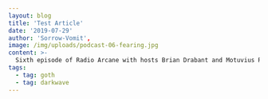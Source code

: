 ```yaml
---
layout: blog
title: 'Test Article'
date: '2019-07-29'
author: 'Sorrow-Vomit',
image: /img/uploads/podcast-06-fearing.jpg
content: >-
  Sixth episode of Radio Arcane with hosts Brian Drabant and Motuvius Rex : Featuring interview and live performance of the band Fearing : Brian Cole of Funeral Party Records also hangs out for commentary after touring with Fearing from city to city and back home : Specialty segment 'Deep Cuts' with Sorrow Vomit : Crackin' some beers with Fearing fans and some of the Radio Arcane Crew : And quite a bit of awkward banter between the hosts to keep them from weeping and moaning their mortal gloom. Recorded and produced at the non-profit Art Sanctuary in Louisville, KY, Radio Arcane is a collective of Dark Music Specialists that host events, live music and dark arts entertainment.
tags:
  - tag: goth
  - tag: darkwave
---
```

